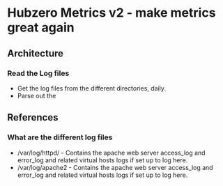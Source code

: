 # Hubzero Metrics v2 - make metrics great again

## Architecture
### Read the Log files
* Get the log files from the different directories, daily. 
* Parse out the 

## References
### What are the different log files
* /var/log/httpd/ - Contains the apache web server access_log and error_log and related virtual hosts logs if set up to log here. 
* /var/log/apache2 - Contains the apache web server access_log and error_log and related virtual hosts logs if set up to log here.